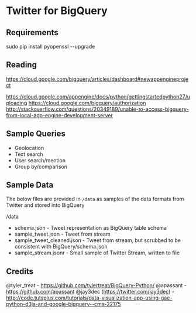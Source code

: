 Twitter for BigQuery
===

Requirements
---

sudo pip install pyopenssl --upgrade


Reading
---
https://cloud.google.com/bigquery/articles/dashboard#newappengineproject

https://cloud.google.com/appengine/docs/python/gettingstartedpython27/uploading
https://cloud.google.com/bigquery/authorization
http://stackoverflow.com/questions/20349189/unable-to-access-bigquery-from-local-app-engine-development-server

Sample Queries
---

- Geolocation
- Text search
- User search/mention
- Group by/comparison

Sample Data
---

The below files are provided in `/data` as samples of the data formats from Twitter and stored into BigQuery

/data

- schema.json - Tweet representation as BigQuery table schema
- sample_tweet.json - Tweet from stream 
- sample_tweet_cleaned.json - Tweet from stream, but scrubbed to be consistent with BigQuery/schema.json
- sample_stream.jsonr - Small sample of Twitter Stream, written to file

Credits
---

@tyler_treat - https://github.com/tylertreat/BigQuery-Python/
@apassant - https://github.com/apassant
@jay3dec (https://twitter.com/jay3dec) - http://code.tutsplus.com/tutorials/data-visualization-app-using-gae-python-d3js-and-google-bigquery--cms-22175


